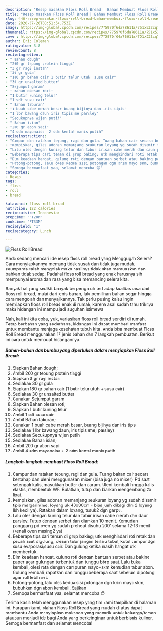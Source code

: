 ```yaml
---
description: "Resep masakan Floss Roll Bread | Bahan Membuat Floss Roll Bread Yang Enak Dan Mudah"
title: "Resep masakan Floss Roll Bread | Bahan Membuat Floss Roll Bread Yang Enak Dan Mudah"
slug: 440-resep-masakan-floss-roll-bread-bahan-membuat-floss-roll-bread-yang-enak-dan-mudah
date: 2020-07-26T08:51:54.753Z
image: https://img-global.cpcdn.com/recipes/775970f6da78611a/751x532cq70/floss-roll-bread-foto-resep-utama.jpg
thumbnail: https://img-global.cpcdn.com/recipes/775970f6da78611a/751x532cq70/floss-roll-bread-foto-resep-utama.jpg
cover: https://img-global.cpcdn.com/recipes/775970f6da78611a/751x532cq70/floss-roll-bread-foto-resep-utama.jpg
author: Eric Coleman
ratingvalue: 3.8
reviewcount: 8
recipeingredient:
- " Bahan dough"
- "260 gr tepung protein tinggi"
- "3 gr ragi instan"
- "30 gr gula"
- "180 gr bahan cair 1 butir telur utuh  susu cair"
- "30 gr unsalted butter"
- "Sejumput garam"
- " Bahan olesan roti"
- "1 butir kuning telur"
- "1 sdt susu cair"
- " Bahan taburan"
- "1 buah cabe merah besar buang bijinya dan iris tipis"
- "1 lbr bawang daun iris tipis me parsley"
- "Secukupnya wijen putih"
- " Bahan isian"
- "200 gr abon sapi"
- "4 sdm mayonaise  2 sdm kental manis putih"
recipeinstructions:
- "Campur dan ratakan tepung, ragi dan gula. Tuang bahan cair secara bertahap dan uleni menggunakan mixer (bisa juga no mixer). Pd saat setengah kalis, masukkan butter dan garam. Uleni kembali hingga kalis elastis, membentuk WP. Bulatkan, tutup dan biarkan mengembang 2x lipat."
- "Kempiskan, gilas adonan memanjang seukuran loyang yg sudah disemir tipis margarin(me: loyang uk 40x30cm - bisa juah dibagi dlm 2 loyang lbh kecil ya). Ratakan dalam loyang, tusuk2 dgn garpu."
- "Lalu oles dengan kuning telur dan tabur irisan cabe merah dan daun parsley. Tutup dengan serbet dan diamkan 10 menit. Kemudian panggang pd oven yg sudah preheat disuhu 200’ selama 12-13 menit (kenali oven masing2 ya)"
- "Beberapa tips dari teman di grup baking; utk menghindari roti retak dan pecah saat digulung; olesan telur jangan terlalu tebal, kutel campur dgn susu evaporasi/susu cair. Dan gulung ketika masih hangat utk membentuk."
- "Dlm keadaan hangat, gulung roti dengan bantuan serbet atau baking paper agar gulungan terbentuk dan tunggu bbrp saat. Lalu buka kembali, olesi rata dengan campuran mayo+skm kemudian tabur abon. Gulung kembali, rapatkan dan tunggu beberapa saat sebelum dipotong agar roll lebih set."
- "Potong-potong, lalu oles kedua sisi potongan dgn krim mayo skm, bubuhkan dgn abon kembali. Sajikan"
- "Semoga bermanfaat yaa, selamat mencoba 😉"
categories:
- Resep
tags:
- floss
- roll
- bread

katakunci: floss roll bread 
nutrition: 122 calories
recipecuisine: Indonesian
preptime: "PT20M"
cooktime: "PT33M"
recipeyield: "1"
recipecategory: Lunch

---
```



![Floss Roll Bread](https://img-global.cpcdn.com/recipes/775970f6da78611a/751x532cq70/floss-roll-bread-foto-resep-utama.jpg)

Anda sedang mencari ide resep floss roll bread yang Menggugah Selera? Cara menyiapkannya memang tidak susah dan tidak juga mudah. seumpama salah mengolah maka hasilnya tidak akan memuaskan dan bahkan tidak sedap. Padahal floss roll bread yang enak harusnya sih mempunyai aroma dan rasa yang bisa memancing selera kita.



Banyak hal yang sedikit banyak berpengaruh terhadap kualitas rasa dari floss roll bread, mulai dari jenis bahan, lalu pemilihan bahan segar hingga cara mengolah dan menyajikannya. Tak perlu pusing kalau ingin menyiapkan floss roll bread enak di rumah, karena asal sudah tahu triknya maka hidangan ini mampu jadi suguhan istimewa.


Nah, kali ini kita coba, yuk, variasikan floss roll bread sendiri di rumah. Tetap berbahan yang sederhana, hidangan ini dapat memberi manfaat untuk membantu menjaga kesehatan tubuh kita. Anda bisa membuat Floss Roll Bread menggunakan 17 jenis bahan dan 7 langkah pembuatan. Berikut ini cara untuk membuat hidangannya.

<!--inarticleads1-->

##### Bahan-bahan dan bumbu yang diperlukan dalam menyiapkan Floss Roll Bread:

1. Siapkan  Bahan dough;
1. Ambil 260 gr tepung protein tinggi
1. Siapkan 3 gr ragi instan
1. Sediakan 30 gr gula
1. Siapkan 180 gr bahan cair (1 butir telur utuh + susu cair)
1. Sediakan 30 gr unsalted butter
1. Gunakan Sejumput garam
1. Siapkan  Bahan olesan roti;
1. Siapkan 1 butir kuning telur
1. Ambil 1 sdt susu cair
1. Ambil  Bahan taburan;
1. Gunakan 1 buah cabe merah besar, buang bijinya dan iris tipis
1. Sediakan 1 lbr bawang daun, iris tipis (me; parsley)
1. Sediakan Secukupnya wijen putih
1. Sediakan  Bahan isian;
1. Ambil 200 gr abon sapi
1. Ambil 4 sdm mayonaise + 2 sdm kental manis putih




<!--inarticleads2-->

##### Langkah-langkah membuat Floss Roll Bread:

1. Campur dan ratakan tepung, ragi dan gula. Tuang bahan cair secara bertahap dan uleni menggunakan mixer (bisa juga no mixer). Pd saat setengah kalis, masukkan butter dan garam. Uleni kembali hingga kalis elastis, membentuk WP. Bulatkan, tutup dan biarkan mengembang 2x lipat.
1. Kempiskan, gilas adonan memanjang seukuran loyang yg sudah disemir tipis margarin(me: loyang uk 40x30cm - bisa juah dibagi dlm 2 loyang lbh kecil ya). Ratakan dalam loyang, tusuk2 dgn garpu.
1. Lalu oles dengan kuning telur dan tabur irisan cabe merah dan daun parsley. Tutup dengan serbet dan diamkan 10 menit. Kemudian panggang pd oven yg sudah preheat disuhu 200’ selama 12-13 menit (kenali oven masing2 ya)
1. Beberapa tips dari teman di grup baking; utk menghindari roti retak dan pecah saat digulung; olesan telur jangan terlalu tebal, kutel campur dgn susu evaporasi/susu cair. Dan gulung ketika masih hangat utk membentuk.
1. Dlm keadaan hangat, gulung roti dengan bantuan serbet atau baking paper agar gulungan terbentuk dan tunggu bbrp saat. Lalu buka kembali, olesi rata dengan campuran mayo+skm kemudian tabur abon. Gulung kembali, rapatkan dan tunggu beberapa saat sebelum dipotong agar roll lebih set.
1. Potong-potong, lalu oles kedua sisi potongan dgn krim mayo skm, bubuhkan dgn abon kembali. Sajikan
1. Semoga bermanfaat yaa, selamat mencoba 😉




Terima kasih telah menggunakan resep yang tim kami tampilkan di halaman ini. Harapan kami, olahan Floss Roll Bread yang mudah di atas dapat membantu Anda menyiapkan makanan yang menarik untuk keluarga/teman ataupun menjadi ide bagi Anda yang berkeinginan untuk berbisnis kuliner. Semoga bermanfaat dan selamat mencoba!
